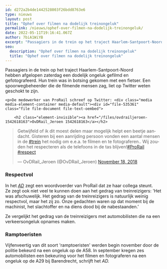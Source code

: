 ```yaml
---
id: d272a2b4de1442528003f26bdd8763e6
type: nieuws
layout: post
title: "Ophef over filmen na dodelijk treinongeluk"
permalink: /nieuws/ophef-over-filmen-na-dodelijk-treinongeluk/
date: 2022-05-11T19:16:41.067Z
author: 7biA1WiYB
excerpt: "Passagiers in de trein op het traject Haarlem-Santpoort-Noord hebben afgelopen zaterdag een dodelijk ongeluk gefilmd en gefotografeerd. Hun trein was in botsing gekomen met een fietser. Een spoorwegbeheerder die de filmende mensen zag, liet op Twitter weten geschokt te zijn.  "
seo:
  description: "Ophef over filmen na dodelijk treinongeluk"
  title: "Ophef over filmen na dodelijk treinongeluk"
---
```

Passagiers in de trein op het traject Haarlem-Santpoort-Noord hebben afgelopen zaterdag een dodelijk ongeluk gefilmd en gefotografeerd. Hun trein was in botsing gekomen met een fietser. Een spoorwegbeheerder die de filmende mensen zag, liet op Twitter weten geschokt te zijn.  

    <p>De medewerker van ProRail schreef op Twitter: <div class="media media-element-container media-default"><div id="file-535361" class="file file-document file-text-oembed">

        <h2 class="element-invisible"><a href="/files/ovdrailjeroen-1542618163">OvDRail_Jeroen 1542618163</a></h2>
    
  
  <div class="content">
    
<blockquote class="twitter-tweet" data-width="550"><p lang="nl" dir="ltr">Getwijfeld of ik dit moest delen maar mogelijk helpt een beetje aandacht. Gisteren bij een aanrijding persoon vonden een aantal mensen in de <a href="https://twitter.com/hashtag/trein?src=hash&amp;ref_src=twsrc%5Etfw">#trein</a> het nodig om e.e.a. te filmen en te fotograferen.. Wij zouden het respecteren als de telefoons in de tas blijven!<a href="https://twitter.com/hashtag/ProRail?src=hash&amp;ref_src=twsrc%5Etfw">#ProRail</a> <a href="https://twitter.com/hashtag/respect?src=hash&amp;ref_src=twsrc%5Etfw">#respect</a></p>&mdash; OvDRail_Jeroen (@OvDRail_Jeroen) <a href="https://twitter.com/OvDRail_Jeroen/status/1064069721316892672?ref_src=twsrc%5Etfw">November 18, 2018</a></blockquote>
<script async="" src="https://platform.twitter.com/widgets.js" charset="utf-8"></script>
  </div>

  
</div>
</div>
<h3>Respectvol</h3>
<p>In het <em><a href="https://www.ad.nl/binnenland/passagiers-filmen-en-fotograferen-bij-dodelijk-treindrama~ab4b7a70/" target="_blank">AD</a> </em>zegt een woordvoerder van ProRail dat ze haar collega steunt. Ze zegt ook niet veel te kunnen doen aan het gedrag van treinreizigers: 'Het was afschuwelijk. Het gedrag van de treinreizigers is natuurlijk weinig respectvol, maar het zij zo. Onze gedachten waren op dat moment bij de machinist, het slachtoffer en na diens dood bij de nabestaanden.’</p>
<p>Ze vergelijkt het gedrag van de treinreizigers met automobilisten die na een verkeersongeluk opnames maken.</p>
<h3>Ramptoeristen</h3>
<p>Vijfenveertig van dit soort 'ramptoeristen' werden begin november door de politie bekeurd na een ongeluk op de A58. In september kregen zes automobilisten een bekeuring voor het filmen en fotograferen na een ongeluk op de A29 bij Barendrecht, schrijft het <em>AD.</em></p>  
